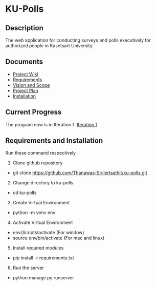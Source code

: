 # KU-Polls
## Description
The web application for conducting surveys and polls executively for authorized people in Kasetsart University.

## Documents
* [Project Wiki](https://github.com/Thanawas-Sirilertsathit/ku-polls/wiki/Home)
* [Requirements](https://github.com/Thanawas-Sirilertsathit/ku-polls/wiki/Requirements)
* [Vision and Scope](https://github.com/Thanawas-Sirilertsathit/ku-polls/wiki/Vision-and-Scope)
* [Project Plan](https://github.com/Thanawas-Sirilertsathit/ku-polls/wiki/Project-Plan)
* [Installation](https://github.com/Thanawas-Sirilertsathit/ku-polls/wiki/Installation)

## Current Progress
The program now is in Iteration 1. [Iteration 1](https://github.com/Thanawas-Sirilertsathit/ku-polls/wiki/Iteration_1)

## Requirements and Installation
Run these command respectively
1. Clone github repository
* git clone https://github.com/Thanawas-Sirilertsathit/ku-polls.git
2. Change directory to ku-polls
* cd ku-polls
3. Create Virtual Environment
* python -m venv env
4. Activate Virtual Environment
* env\Scripts\activate (For window)
* source env/bin/activate (For mac and linux)
5. Install required modules
* pip install -r requirements.txt
6. Run the server
* python manage.py runserver
